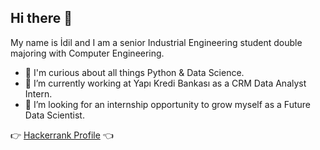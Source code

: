 ## Hi there 👋

My name is İdil and I am a senior Industrial Engineering student double majoring with Computer Engineering.
- 🤔 I'm curious about all things Python & Data Science.
- 🔭 I’m currently working at Yapı Kredi Bankası as a CRM Data Analyst Intern.
- 👯 I’m looking for an internship opportunity to grow myself as a Future Data Scientist.

👉 [Hackerrank Profile](https://www.hackerrank.com/profile/iissever21) 👈
<!--
**idilissever/idilissever** is a ✨ _special_ ✨ repository because its `README.md` (this file) appears on your GitHub profile.

Here are some ideas to get you started:

- 🔭 I’m currently working on ...
- 🌱 I’m currently learning ...
- 👯 I’m looking to collaborate on ...
- 🤔 I’m looking for help with ...
- 💬 Ask me about ...
- 📫 How to reach me: ...
- 😄 Pronouns: ...
- ⚡ Fun fact: ...
-->
